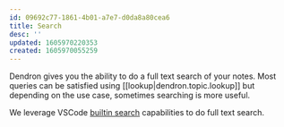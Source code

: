 ```yaml
---
id: 09692c77-1861-4b01-a7e7-d0da8a80cea6
title: Search
desc: ''
updated: 1605970220353
created: 1605970055259
---
```

Dendron gives you the ability to do a full text search of your notes. Most queries can be satisfied using [[lookup|dendron.topic.lookup]] but depending on the use case, sometimes searching is more useful. 

We leverage VSCode [builtin search](https://code.visualstudio.com/docs/editor/codebasics#_search-across-files) capabilities to do full text search. 

